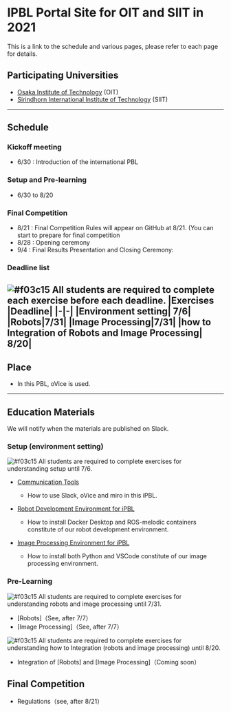 #  IPBL Portal Site for OIT and SIIT in 2021

This is a link to the schedule and various pages, please refer to each page for details.
<!-- SETUPが7/6まで，ロボと画像処理の事前課題が8/1まで，統合課題が8/20まで（メモ書きです消します）-->
## Participating Universities
- [Osaka Institute of Technology](http://www.oit.ac.jp/english/index.html) (OIT)
- [Sirindhorn International Institute of Technology](https://www.siit.tu.ac.th/) (SIIT)

---
## Schedule

### Kickoff meeting 
* 6/30 : Introduction of the international PBL

### Setup and Pre-learning
*  6/30 to  8/20
### Final Competition 
  * 8/21 : Final Competition Rules will appear on GitHub at 8/21. (You can start to prepare for final competition
  * 8/28 : Opening ceremony
  * 9/4  : Final Results Presentation and Closing Ceremony:
### Deadline list
![#f03c15](https://via.placeholder.com/15/f03c15/000000?text=+) 
All students are required to complete each exercise before each deadline.
|Exercises |Deadline|
|-|-|
|Environment setting| 7/6|
|Robots|7/31|
|Image Processing|7/31|
|how to Integration of Robots and Image Processing| 8/20|
---
## Place

- In this PBL, oVice is used.
---
## Education Materials
We will notify when the materials are published on Slack.
### Setup (environment setting)
![#f03c15](https://via.placeholder.com/15/f03c15/000000?text=+) 
All students are required to complete exercises  for understanding setup until 7/6.

- [Communication Tools](https://github.com/oit-ipbl/portal/blob/main/setup/commtools.md)
  - How to use Slack, oVice and miro in this iPBL.
- [Robot Development Environment for iPBL](https://github.com/oit-ipbl/portal/blob/main/setup/dockerros.md)
  - How to install Docker Desktop and ROS-melodic containers constitute of our robot development environment.

- [Image Processing Environment for iPBL](https://github.com/oit-ipbl/portal/blob/main/setup/python%2Bvscode.md)
  - How to install both Python and VSCode constitute of our image processing environment.

### Pre-Learning
![#f03c15](https://via.placeholder.com/15/f03c15/000000?text=+) 
All students are required to complete exercises  for understanding robots and image processing  until 7/31.
- [Robots]（See, after 7/7）
- [Image Processing]（See, after 7/7）

![#f03c15](https://via.placeholder.com/15/f03c15/000000?text=+)
All students are required to complete exercises  for understanding how to Integration (robots and image processing) until 8/20.
- Integration of [Robots] and [Image Processing]（Coming soon）

## Final Competition
- Regulations（see, after 8/21）
